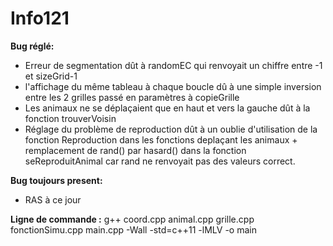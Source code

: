 # Info121

**Bug réglé:**

* Erreur de segmentation dût à randomEC qui renvoyait un chiffre entre -1 et sizeGrid-1
* l'affichage du même tableau à chaque boucle dû à une simple inversion entre les 2 grilles passé en paramètres à copieGrille
* Les animaux ne se déplaçaient que en haut et vers la gauche dût à la fonction trouverVoisin
* Réglage du problème de reproduction dût à un oublie d'utilisation de la fonction Reproduction dans les fonctions deplaçant les animaux + remplacement de rand() par hasard() dans la fonction seReproduitAnimal car rand ne renvoyait pas des valeurs correct.

**Bug toujours present:**

* RAS à ce jour

**Ligne de commande :**  g++ coord.cpp animal.cpp grille.cpp fonctionSimu.cpp main.cpp -Wall -std=c++11 -lMLV -o main

